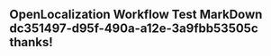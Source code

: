 <properties
ms.topic="hero-topic"
ms.test1="hero-topic"
ms.test2="test"/>

## OpenLocalization Workflow Test MarkDown dc351497-d95f-490a-a12e-3a9fbb53505c thanks!
